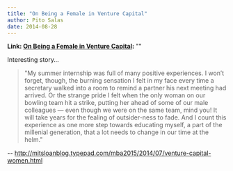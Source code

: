 ```yaml
---
title: "On Being a Female in Venture Capital"
author: Pito Salas
date: 2014-08-28
---
```


**Link: [On Being a Female in Venture Capital](None):** ""

Interesting story…

> "My summer internship was full of many positive experiences. I won’t forget,
> though, the burning sensation I felt in my face every time a secretary
> walked into a room to remind a partner his next meeting had arrived. Or the
> strange pride I felt when the only woman on our bowling team hit a strike,
> putting her ahead of some of our male colleagues — even though we were on
> the same team, mind you! It will take years for the fealing of outsider-ness
> to fade. And I count this experience as one more step towards educating
> myself, a part of the millenial generation, that a lot needs to change in
> our time at the helm."  
>

-- http://mitsloanblog.typepad.com/mba2015/2014/07/venture-capital-women.html


